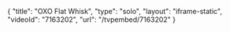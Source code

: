 {
    "title": "OXO Flat Whisk",
    "type": "solo",
    "layout": "iframe-static",
    "videoId": "7163202",
    "url": "\/tvpembed\/7163202"
}